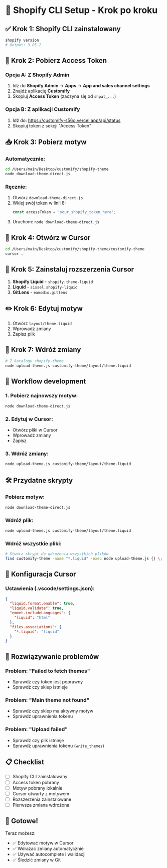 # 🚀 Shopify CLI Setup - Krok po kroku

## ✅ **Krok 1: Shopify CLI zainstalowany**
```bash
shopify version
# Output: 3.85.2
```

## 🔐 **Krok 2: Pobierz Access Token**

### **Opcja A: Z Shopify Admin**
1. Idź do **Shopify Admin** → **Apps** → **App and sales channel settings**
2. Znajdź aplikację **Customify**
3. Skopiuj **Access Token** (zaczyna się od `shpat_...`)

### **Opcja B: Z aplikacji Customify**
1. Idź do: https://customify-s56o.vercel.app/api/status
2. Skopiuj token z sekcji "Access Token"

## 📥 **Krok 3: Pobierz motyw**

### **Automatycznie:**
```bash
cd /Users/main/Desktop/customify/shopify-theme
node download-theme-direct.js
```

### **Ręcznie:**
1. Otwórz `download-theme-direct.js`
2. Wklej swój token w linii 8:
   ```javascript
   const accessToken = 'your_shopify_token_here';
   ```
3. Uruchom: `node download-theme-direct.js`

## 🎯 **Krok 4: Otwórz w Cursor**

```bash
cd /Users/main/Desktop/customify/shopify-theme/customify-theme
cursor .
```

## 🔧 **Krok 5: Zainstaluj rozszerzenia Cursor**

1. **Shopify Liquid** - `shopify.theme-liquid`
2. **Liquid** - `sissel.shopify-liquid`
3. **GitLens** - `eamodio.gitlens`

## ✏️ **Krok 6: Edytuj motyw**

1. Otwórz `layout/theme.liquid`
2. Wprowadź zmiany
3. Zapisz plik

## 🚀 **Krok 7: Wdróż zmiany**

```bash
# Z katalogu shopify-theme
node upload-theme.js customify-theme/layout/theme.liquid
```

## 🔄 **Workflow development**

### **1. Pobierz najnowszy motyw:**
```bash
node download-theme-direct.js
```

### **2. Edytuj w Cursor:**
- Otwórz pliki w Cursor
- Wprowadź zmiany
- Zapisz

### **3. Wdróż zmiany:**
```bash
node upload-theme.js customify-theme/layout/theme.liquid
```

## 🛠️ **Przydatne skrypty**

### **Pobierz motyw:**
```bash
node download-theme-direct.js
```

### **Wdróż plik:**
```bash
node upload-theme.js customify-theme/layout/theme.liquid
```

### **Wdróż wszystkie pliki:**
```bash
# Stwórz skrypt do wdrożenia wszystkich plików
find customify-theme -name "*.liquid" -exec node upload-theme.js {} \;
```

## 🎨 **Konfiguracja Cursor**

### **Ustawienia (.vscode/settings.json):**
```json
{
  "liquid.format.enable": true,
  "liquid.validate": true,
  "emmet.includeLanguages": {
    "liquid": "html"
  },
  "files.associations": {
    "*.liquid": "liquid"
  }
}
```

## 🚨 **Rozwiązywanie problemów**

### **Problem: "Failed to fetch themes"**
- Sprawdź czy token jest poprawny
- Sprawdź czy sklep istnieje

### **Problem: "Main theme not found"**
- Sprawdź czy sklep ma aktywny motyw
- Sprawdź uprawnienia tokenu

### **Problem: "Upload failed"**
- Sprawdź czy plik istnieje
- Sprawdź uprawnienia tokenu (`write_themes`)

## 📋 **Checklist**

- [ ] Shopify CLI zainstalowany
- [ ] Access token pobrany
- [ ] Motyw pobrany lokalnie
- [ ] Cursor otwarty z motywem
- [ ] Rozszerzenia zainstalowane
- [ ] Pierwsza zmiana wdrożona

## 🎉 **Gotowe!**

Teraz możesz:
- ✅ Edytować motyw w Cursor
- ✅ Wdrażać zmiany automatycznie
- ✅ Używać autocomplete i walidacji
- ✅ Śledzić zmiany w Git
